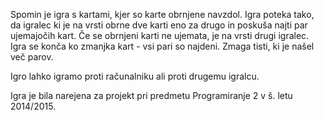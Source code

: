 Spomin je igra s kartami, kjer so karte obrnjene navzdol. Igra poteka tako, da igralec ki je na vrsti obrne dve karti eno za drugo in poskuša najti par ujemajočih kart. Če se obrnjeni karti ne ujemata, je na vrsti drugi igralec. Igra se konča ko zmanjka kart - vsi pari so najdeni. Zmaga tisti, ki je našel več parov.

Igro lahko igramo proti računalniku ali proti drugemu igralcu.

Igra je bila narejena za projekt pri predmetu Programiranje 2 v š. letu 2014/2015.
